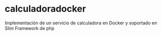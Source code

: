 # calculadoradocker
Implementación de un servicio de calculadora en Docker y soportado en Slim Framework de php
